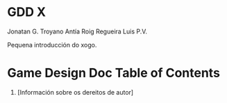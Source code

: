 # GDD X

Jonatan G. Troyano
Antía Roig Regueira
Luis P.V.

Pequena introducción do xogo.

# Game Design Doc Table of Contents
1. [Información sobre os dereitos de autor]
